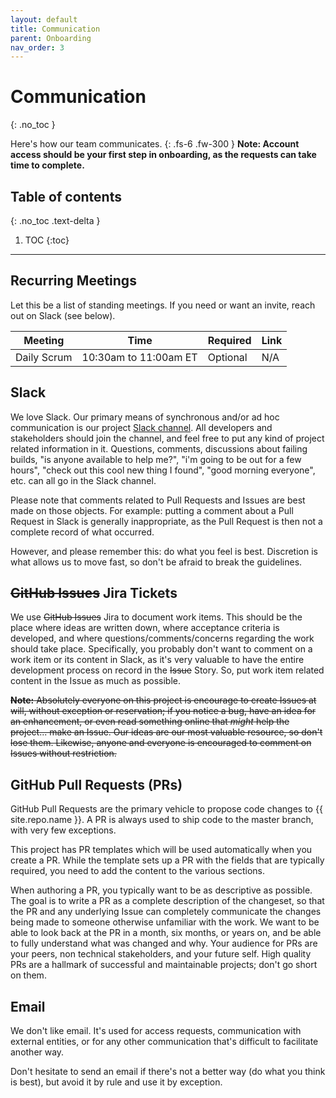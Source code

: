 ```yaml
---
layout: default
title: Communication
parent: Onboarding
nav_order: 3
---
```


# Communication
{: .no_toc }

Here's how our team communicates.
{: .fs-6 .fw-300 }
**Note:  Account access should be your first step in onboarding, as the requests can take time to complete.**

## Table of contents
{: .no_toc .text-delta }

1. TOC
{:toc}
---

## Recurring Meetings

Let this be a list of standing meetings.  If you need or want an invite, reach out on Slack (see below).

| Meeting      | Time                  | Required | Link |
| ------------ | --------------------- | -------- | ---- |
| Daily Scrum  | 10:30am to 11:00am ET | Optional | N/A  |

## Slack

We love Slack.  Our primary means of synchronous and/or ad hoc communication is our project [Slack channel](https://cmsgov.slack.com/archives/C0403M0D007).  All developers and stakeholders should join the channel, and feel free to put any kind of project related information in it.  Questions, comments, discussions about failing builds, "is anyone available to help me?", "i'm going to be out for a few hours", "check out this cool new thing I found", "good morning everyone", etc. can all go in the Slack channel.  

Please note that comments related to Pull Requests and Issues are best made on those objects.  For example:  putting a comment about a Pull Request in Slack is generally inappropriate, as the Pull Request is then not a complete record of what occurred.  

However, and please remember this:  do what you feel is best.  Discretion is what allows us to move fast, so don't be afraid to break the guidelines.

## ~~GitHub Issues~~ Jira Tickets

We use ~~GitHub Issues~~ Jira to document work items.  This should be the place where ideas are written down, where acceptance criteria is developed, and where questions/comments/concerns regarding the work should take place.  Specifically, you probably don't want to comment on a work item or its content in Slack, as it's very valuable to have the entire development process on record in the ~~Issue~~ Story.  So, put work item related content in the Issue as much as possible.

~~**Note:**  Absolutely everyone on this project is encourage to create Issues at will, without exception or reservation; if you notice a bug, have an idea for an enhancement, or even read something online that *might* help the project... make an Issue.  Our ideas are our most valuable resource, so don't lose them.  Likewise, anyone and everyone is encouraged to comment on Issues without restriction.~~

## GitHub Pull Requests (PRs)

GitHub Pull Requests are the primary vehicle to propose code changes to {{ site.repo.name }}.  A PR is always used to ship code to the master branch, with very few exceptions.

This project has PR templates which will be used automatically when you create a PR.  While the template sets up a PR with the fields that are typically required, you need to add the content to the various sections.

When authoring a PR, you typically want to be as descriptive as possible.  The goal is to write a PR as a complete description of the changeset, so that the PR and any underlying Issue can completely communicate the changes being made to someone otherwise unfamiliar with the work.  We want to be able to look back at the PR in a month, six months, or years on, and be able to fully understand what was changed and why.  Your audience for PRs are your peers, non technical stakeholders, and your future self.  High quality PRs are a hallmark of successful and maintainable projects; don't go short on them.

## Email

We don't like email.  It's used for access requests, communication with external entities, or for any other communication that's difficult to facilitate another way.  

Don't hesitate to send an email if there's not a better way (do what you think is best), but avoid it by rule and use it by exception.

